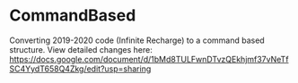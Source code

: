 # CommandBased
Converting 2019-2020 code (Infinite Recharge) to a command based structure.
 View detailed changes here: https://docs.google.com/document/d/1bMd8TULFwnDTvzQEkhjmf37vNeTfSC4YydT658Q4Zkg/edit?usp=sharing
